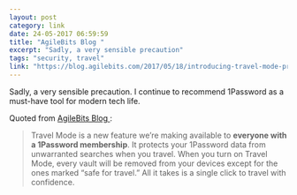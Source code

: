 ```yaml
---
layout: post
category: link
date: 24-05-2017 06:59:59
title: "AgileBits Blog "
excerpt: "Sadly, a very sensible precaution"
tags: "security, travel"
link: "https://blog.agilebits.com/2017/05/18/introducing-travel-mode-protect-your-data-when-crossing-borders/"
---
```

Sadly, a very sensible precaution. I continue to recommend 1Password as a must-have tool for modern tech life.

Quoted from [AgileBits Blog ](https://blog.agilebits.com/2017/05/18/introducing-travel-mode-protect-your-data-when-crossing-borders/):
> Travel Mode is a new feature we’re making available to **everyone with a 1Password membership**. It protects your 1Password data from unwarranted searches when you travel. When you turn on Travel Mode, every vault will be removed from your devices except for the ones marked “safe for travel.” All it takes is a single click to travel with confidence.